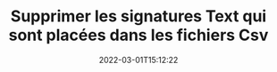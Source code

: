 ---
############################# Static ############################
layout: "auto-gen-signature"
date: 2022-03-01T15:12:22
draft: false
operation: Delete
signaturetype: Text
fileformat: Csv
productName: Java
lang: fr
productCode: java
otherformats: pdf doc docx docm dot dotm dotx odt ott rtf xls xlsx xlsm xlsb csv ods ots xltx xltm ppt pptx pps ppsx odp otp potx potm pptm ppsm
breadcrumb: Put Text signature on Csv for Java

############################# Head ############################
head_title: "Supprimez les signatures Text des fichiers Csv via Java"
head_description: "La suppression de signatures Text spécifiques à partir de documents Csv signés peut être effectuée facilement avec un code Java court."

############################# Header ############################
title: "Supprimer les signatures Text qui sont placées dans les fichiers Csv"
description: "Supprimez diverses signatures Text des documents Csv. La suppression des signatures Text nécessite un code Java simple."
bg_image: "https://cms.admin.containerize.com/templates/aspose/App_Themes/V3/images/bg/header1.png"
bg_overlay: false
button:
    enable: true

############################# SubMenu ############################
submenu:
    enable: true

    left:
        img_alt: "GroupDocs.Signature for Java"
        image: "https://cms.admin.containerize.com/templates/groupdocs/images/product-logos/90x90-noborder/groupdocs-signature-java.png"
        product: "GroupDocs.Signature"
        platform: "Java"



############################# About ############################
about:
    enable: true
    title: "Obtenir des informations sur les fonctionnalités de l'API GroupDocs.Signature for Java"
    content: |
        L'API [GroupDocs.Signature for Java](https://products.groupdocs.com/signature/java/) propose de nombreuses façons de traiter vos documents à l'aide de signatures électroniques. Des signatures numériques telles que des textes, des images, des certificats numériques, des codes-barres, des codes QR, des tampons ou des métadonnées sont disponibles. Les clients ont la possibilité d'ajouter, de supprimer, de mettre à jour, de vérifier ou de rechercher des signatures numériques dans des fichiers PDF, des documents MS Word, des classeurs MS Excel, des présentations MS PowerPoint, des fichiers Adobe Photoshop et divers formats d'image. Un grand nombre de fonctionnalités et de paramètres utiles sont fournis.
    

############################# Steps ############################
steps:
    enable: true
    title_left: "Comment supprimer les signatures Text de votre document Csv"
    content_left: |
        [GroupDocs.Signature for Java](https://products.groupdocs.com/signature/java/) fournit une fonctionnalité utile pour effacer les documents Csv des signatures Text avec quelques lignes de code.
        
        * Tout d'abord, instanciez l'objet Signature passant le chemin d'accès à votre document en tant que paramètre de constructeur.
        * Ensuite, créez un objet de signature approprié et configurez son identifiant unique.
        * Après cela, appelez la méthode Delete en passant l'objet de signature qui doit être supprimé.
        * Enfin, traiter les résultats de l'opération.

    title_right: "System Requirements"
    content_right: |
        GroupDocs.Signature for Java sont pris en charge sur toutes les principales plates-formes et systèmes d'exploitation. Avant d'exécuter le code ci-dessous, assurez-vous que les prérequis suivants sont installés sur votre système.

        * Systèmes d'exploitation : Microsoft Windows, Linux, MacOS
        * Environnements de développement : NetBeans, Intellij IDEA, Eclipse, etc.
        * Java runtime: J2SE 6.0 and above
        * Téléchargez la dernière version de GroupDocs.Signature for Java depuis [Maven](https://repository.groupdocs.com/webapp/#/artifacts/browse/tree/General/repo/com/groupdocs/groupdocs-signature)
         
    code: |
        ```java    
                
        // Set up input Csv file
        String filePath = "input.csv";
        // Set up output file
        String outputFilePath = "output.csv";

        // Instantiate Signature for input file
        Signature signature = new Signature(filePath);

        // Id of signature which is supposed to be deleted
        // such Id may be obtained as result of search operation
        String id = "ff988ab1-7403-4c8d-8db7-f2a56b9f8530";

        // provide signature features to delete
        TextSignature signatureToDelete = new TextSignature(id);

        // delete signature
        Boolean deleteResult = signature.delete(outputFilePath, signatureToDelete);

        // process deletion result
        if (deleteResult)
        {
                System.out.println("Signature was deleted successfully!");
        }
        ```

############################# Demos ############################
demos:
    enable: true
    title: "Signer avec Text signatures Démo en direct"
    content: |
       Ajoutez dès maintenant diverses signatures électroniques au fichier Csv en visitant le site Web [GroupDocs.Signature App](https://products.groupdocs.app/signature/family).          

############################# More Formats ############################
more_formats:
    enable: true
    title: "Supprimez vos signatures Text avec Java"
    content: |
        "Suppression des signatures électroniques qui ont été ajoutées à divers formats de documents. Supprimez les signatures rapidement sans code supplémentaire."
    format: 
       
       
back_to_top:
    enable: true
---